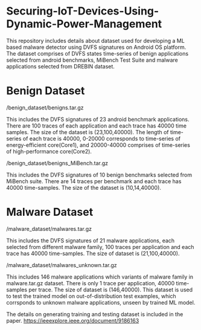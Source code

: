 # Securing-IoT-Devices-Using-Dynamic-Power-Management
This repository includes details about dataset used for developing a ML based malware detector using DVFS signatures on Android OS platform. The dataset comprises of DVFS states time-series of benign applications selected from android benchmarks, MiBench Test Suite and malware applications selected from DREBIN dataset.

# Benign Dataset

/benign_dataset/benigns.tar.gz

This includes the DVFS signatures of 23 android benchmark applications. There are 100 traces of each application and each trace has 40000 time samples. The size of the dataset is (23,100,40000). The length of time-series of each trace is 40000, 0-20000 corresponds to time-series of energy-efficient core(Core1), and 20000-40000 comprises of time-series of high-performance core(Core2).

/benign_dataset/benigns_MiBench.tar.gz

This includes the DVFS signatures of 10 benign benchmarks selected from MiBench suite. There are 14 traces per benchmark and each trace has 40000 time-samples. The size of the dataset is (10,14,40000).

# Malware Dataset

/malware_dataset/malwares.tar.gz

This includes the DVFS signatures of 21 malware applications, each selected from different malware family, 100 traces per application and each trace has 40000 time-samples. The size of dataset is (21,100,40000). 

/malware_dataset/malwares_unknown.tar.gz

This includes 146 malware applications which variants of malware family in malware.tar.gz dataset. There is only 1 trace per application, 40000 time-samples per trace. The size of dataset is (146,40000). This dataset is used to test the trained model on out-of-distribution test examples, which corrsponds to unknown malware applications, unseen by trained ML model. 


The details on generating training and testing dataset is included in the paper.
https://ieeexplore.ieee.org/document/9186163
